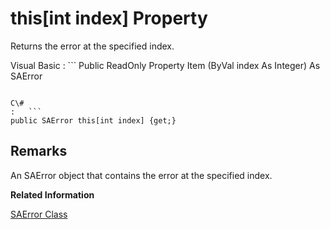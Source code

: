 <!-- loio3c18ee9d6c5f10149e20c213b93e2a90 -->

# this\[int index\] Property

Returns the error at the specified index.



Visual Basic
:   ```
Public ReadOnly Property Item (ByVal index As Integer) As SAError
```

C\#
:   ```
public SAError this[int index] {get;}
```



## Remarks

An SAError object that contains the error at the specified index.

**Related Information**  


[SAError Class](saerror-class-3c18a7f.md "Collects information relevant to a warning or error returned by the data source.")

